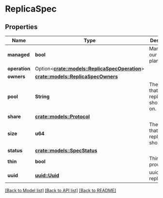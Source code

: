 # ReplicaSpec

## Properties

Name | Type | Description | Notes
------------ | ------------- | ------------- | -------------
**managed** | **bool** | Managed by our control plane | 
**operation** | Option<[**crate::models::ReplicaSpecOperation**](ReplicaSpec_operation.md)> |  | [optional]
**owners** | [**crate::models::ReplicaSpecOwners**](ReplicaSpec_owners.md) |  | 
**pool** | **String** | The pool that the replica should live on. | 
**share** | [**crate::models::Protocol**](Protocol.md) |  | 
**size** | **u64** | The size that the replica should be. | 
**status** | [**crate::models::SpecStatus**](SpecStatus.md) |  | 
**thin** | **bool** | Thin provisioning. | 
**uuid** | [**uuid::Uuid**](uuid::Uuid.md) | uuid of the replica | 

[[Back to Model list]](../README.md#documentation-for-models) [[Back to API list]](../README.md#documentation-for-api-endpoints) [[Back to README]](../README.md)



